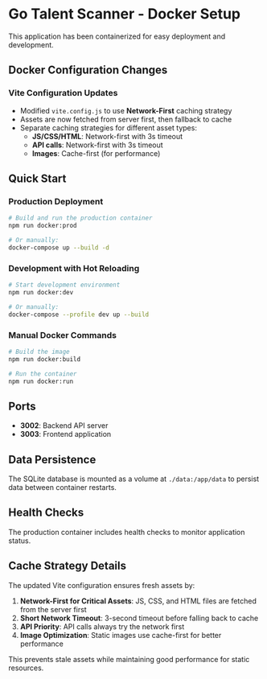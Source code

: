 # Go Talent Scanner - Docker Setup

This application has been containerized for easy deployment and development.

## Docker Configuration Changes

### Vite Configuration Updates
- Modified `vite.config.js` to use **Network-First** caching strategy
- Assets are now fetched from server first, then fallback to cache
- Separate caching strategies for different asset types:
  - **JS/CSS/HTML**: Network-first with 3s timeout
  - **API calls**: Network-first with 3s timeout  
  - **Images**: Cache-first (for performance)

## Quick Start

### Production Deployment
```bash
# Build and run the production container
npm run docker:prod

# Or manually:
docker-compose up --build -d
```

### Development with Hot Reloading
```bash
# Start development environment
npm run docker:dev

# Or manually:
docker-compose --profile dev up --build
```

### Manual Docker Commands
```bash
# Build the image
npm run docker:build

# Run the container
npm run docker:run
```

## Ports
- **3002**: Backend API server
- **3003**: Frontend application

## Data Persistence
The SQLite database is mounted as a volume at `./data:/app/data` to persist data between container restarts.

## Health Checks
The production container includes health checks to monitor application status.

## Cache Strategy Details

The updated Vite configuration ensures fresh assets by:

1. **Network-First for Critical Assets**: JS, CSS, and HTML files are fetched from the server first
2. **Short Network Timeout**: 3-second timeout before falling back to cache
3. **API Priority**: API calls always try the network first
4. **Image Optimization**: Static images use cache-first for better performance

This prevents stale assets while maintaining good performance for static resources.
